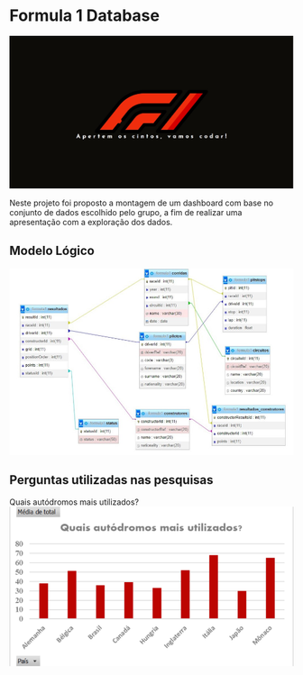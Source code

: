 # Formula 1 Database

![imagem da capa de apresentação](./apresentacao.jpg)

Neste projeto foi proposto a montagem de um dashboard com base no conjunto de dados escolhido pelo grupo, a fim de realizar uma apresentação com a exploração dos dados.

## Modelo Lógico
![imagem modelo lógico](./md_logico.jpg)

## Perguntas utilizadas nas pesquisas

Quais autódromos mais utilizados?
![imagem gráfico dos autódromos](./Circuitos/grafico-circuito.png)
